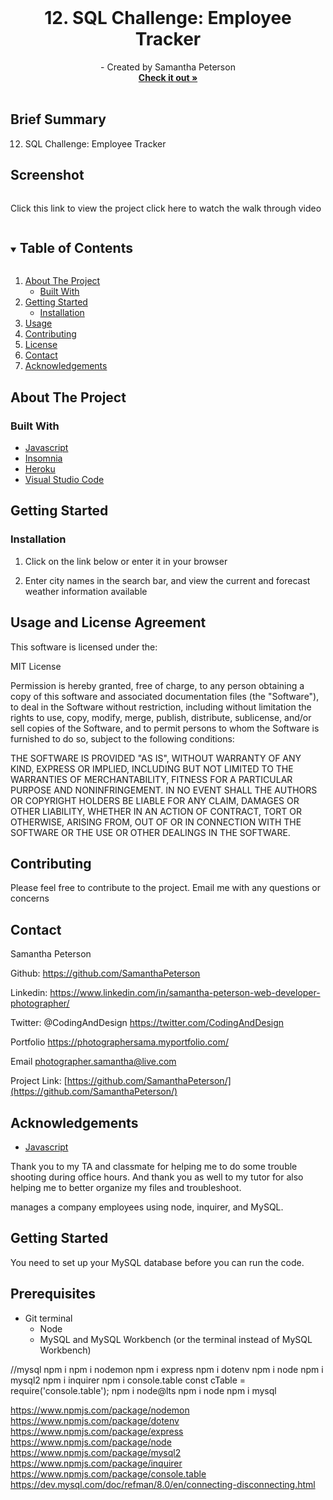 
<!-- PROJECT LOGO -->
<br />
<p align="center">


  <h1 align="center">12. SQL Challenge: Employee Tracker</h1>

  <p align="center">
 - Created by Samantha Peterson
    <br />
    <a href="https://github.com/SamanthaPeterson/"><strong>Check it out »</strong></a>
    <br />
    <br />
    
   
## Brief Summary 

12. SQL Challenge: Employee Tracker
 

## Screenshot
<img width=" ">




Click this link to view the project 
 click here to watch the walk through video 

   
  </p>
</p>



<!-- TABLE OF CONTENTS -->
<details open="open">
  <summary><h2 style="display: inline-block">Table of Contents</h2></summary>
  <ol>
    <li>
      <a href="#about-the-project">About The Project</a>
      <ul>
        <li><a href="#built-with">Built With</a></li>
      </ul>
    </li>
    <li>
      <a href="#getting-started">Getting Started</a>
      <ul>
        <li><a href="#installation">Installation</a></li>
      </ul>
    </li>
    <li><a href="#usage">Usage</a></li>
    <li><a href="#contributing">Contributing</a></li>
    <li><a href="#license">License</a></li>
    <li><a href="#contact">Contact</a></li>
    <li><a href="#acknowledgements">Acknowledgements</a></li>
  </ol>
</details>



<!-- ABOUT THE PROJECT -->
## About The Project



### Built With


* [Javascript](https://expressjs.com/)
* [Insomnia](https://developer.mozilla.org/en-US/docs/Web/HTML)
* [Heroku](https://openweathermap.org/api)
* [Visual Studio Code](https://code.visualstudio.com/)


<!-- GETTING STARTED -->
## Getting Started


### Installation

1. Click on the link below or enter it in your browser

2. Enter city names in the search bar, and view the current and forecast weather information available







<!-- USAGE EXAMPLES -->
## Usage and License Agreement

This software is licensed under the:

MIT License

Permission is hereby granted, free of charge, to any person obtaining a copy
of this software and associated documentation files (the "Software"), to deal
in the Software without restriction, including without limitation the rights
to use, copy, modify, merge, publish, distribute, sublicense, and/or sell
copies of the Software, and to permit persons to whom the Software is
furnished to do so, subject to the following conditions:

THE SOFTWARE IS PROVIDED "AS IS", WITHOUT WARRANTY OF ANY KIND, EXPRESS OR
IMPLIED, INCLUDING BUT NOT LIMITED TO THE WARRANTIES OF MERCHANTABILITY,
FITNESS FOR A PARTICULAR PURPOSE AND NONINFRINGEMENT. IN NO EVENT SHALL THE
AUTHORS OR COPYRIGHT HOLDERS BE LIABLE FOR ANY CLAIM, DAMAGES OR OTHER
LIABILITY, WHETHER IN AN ACTION OF CONTRACT, TORT OR OTHERWISE, ARISING FROM,
OUT OF OR IN CONNECTION WITH THE SOFTWARE OR THE USE OR OTHER DEALINGS IN THE
SOFTWARE.


<!-- CONTRIBUTING -->
## Contributing

Please feel free to contribute to the project. Email me with any questions or concerns 


<!-- CONTACT -->
## Contact

Samantha Peterson 

Github: https://github.com/SamanthaPeterson

Linkedin: https://www.linkedin.com/in/samantha-peterson-web-developer-photographer/
 
Twitter:
@CodingAndDesign
https://twitter.com/CodingAndDesign

Portfolio
https://photographersama.myportfolio.com/


Email photographer.samantha@live.com


 


Project Link: [https://github.com/SamanthaPeterson/](https://github.com/SamanthaPeterson/)



<!-- ACKNOWLEDGEMENTS -->
## Acknowledgements

* [Javascript](https://sequelize.org/)

Thank you to my TA and classmate for helping me to do some trouble shooting during office hours. 
And thank you as well to my tutor for also helping me to better organize my files and troubleshoot. 


manages a company employees using node, inquirer, and MySQL.

## Getting Started

You need to set up your MySQL database before you can run the code.

## Prerequisites

* Git terminal
  * Node
  * MySQL and MySQL Workbench (or the terminal instead of MySQL Workbench)



//mysql
npm i
npm i nodemon
npm i express
npm i dotenv
npm i node
npm i mysql2
npm i inquirer
npm i console.table
const cTable = require('console.table');
npm i node@lts
npm i node
npm i mysql

<https://www.npmjs.com/package/nodemon>
<https://www.npmjs.com/package/dotenv>
<https://www.npmjs.com/package/express>
<https://www.npmjs.com/package/node>
<https://www.npmjs.com/package/mysql2>
<https://www.npmjs.com/package/inquirer>
<https://www.npmjs.com/package/console.table>
<https://dev.mysql.com/doc/refman/8.0/en/connecting-disconnecting.html>
